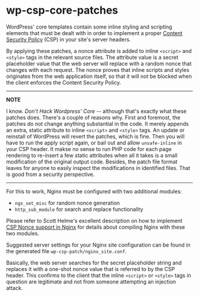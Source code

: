 # wp-csp-core-patches

WordPress' core templates contain some inline styling and scripting elements
that must be dealt with in order to implement a proper
[Content Security Policy](https://en.wikipedia.org/wiki/Content_Security_Policy)
(CSP) in your site's server headers.

By applying these patches, a nonce attribute is added to inline `<script>`
and `<style>` tags in the relevant source files. The attribute value is a
secret placeholder value that the web server will replace with a random nonce
that changes with each request. The nonce proves that inline scripts and styles
originates from the web application itself, so that it will not be blocked when
the client enforces the Content Security Policy.

---
**NOTE**

I know. *Don't Hack Wordpress' Core* -- although that's exactly what these
patches does. There's a couple of reasons why. First and foremost, the patches
do not change anything substantial in the code. It merely appends an extra,
static attribute to inline `<script>` and `<style>` tags. An update or reinstall
of WordPress will revert the patches, which is fine. Then you will have
to run the apply script again, or bail out and allow `unsafe-inline` in your
CSP header. It makse no sense to run PHP code for each page rendering to
re-insert a few static attributes when all it takes is a small modification
of the original output code. Besides, the patch file format leaves for anyone
to easily inspect the modifications in identified files. That is good from a
security perspective.

---

For this to work, Nginx must be configured with two additional modules:
* `ngx_set_misc` for random nonce generation
* `http_sub_module` for search and replace functionality

Please refer to Scott Helme's excellent description on how to implement
[CSP Nonce support in Nginx](https://scotthelme.co.uk/csp-nonce-support-in-nginx/)
for details about compiling Nginx with these two modules.

Suggested server settings for your Nginx site configuration can be found in the
generated file `wp-csp-patch/nginx_site.conf`.

Basically, the web server searches for the secret placeholder string and replaces
it with a one-shot nonce value that is referred to by the CSP header. This
confirms to the client that the inline `<script>` or `<style>` tags in question
are legitimate and not from someone attempting an injection attack.
